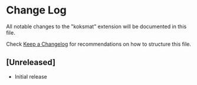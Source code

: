 # Change Log

All notable changes to the "koksmat" extension will be documented in this file.

Check [Keep a Changelog](http://keepachangelog.com/) for recommendations on how to structure this file.

## [Unreleased]

- Initial release